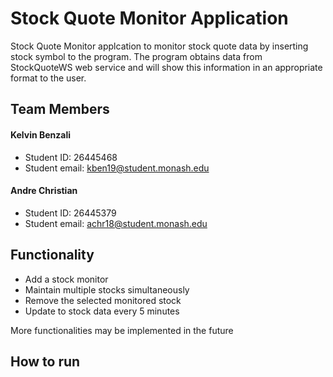 # Stock Quote Monitor Application
Stock Quote Monitor applcation to monitor stock quote data by inserting stock 
symbol to the program. The program obtains data from StockQuoteWS web service 
and will show this information in an appropriate format to the user.

## Team Members
#### Kelvin Benzali 
- Student ID: 26445468
- Student email: kben19@student.monash.edu

#### Andre Christian
- Student ID: 26445379
- Student email: achr18@student.monash.edu

## Functionality
- Add a stock monitor
- Maintain multiple stocks simultaneously
- Remove the selected monitored stock
- Update to stock data every 5 minutes

More functionalities may be implemented in the future

## How to run